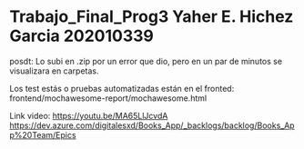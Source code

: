 # Trabajo_Final_Prog3 Yaher E. Hichez Garcia 202010339
posdt: Lo subi en .zip por un error que dio, pero en un par de minutos se visualizara en carpetas.

Los test estás o pruebas automatizadas están en el fronted: frontend/mochawesome-report/mochawesome.html

Link video: https://youtu.be/MA65LlJcvdA
https://dev.azure.com/digitalesxd/Books_App/_backlogs/backlog/Books_App%20Team/Epics
